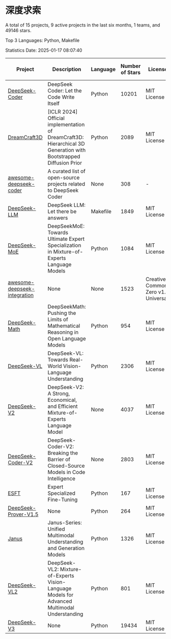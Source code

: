 # 深度求索

A total of 15 projects, 9 active projects in the last six months, 1 teams, and 49146 stars.

Top 3 Languages: Python, Makefile

Statistics Date: 2025-01-17 08:07:40

| Project | Description | Language | Number of Stars | License | Creation Date | Last Updated Date | Last Pushed Date |
| --- | --- | --- | --- | --- | --- | --- | --- |
| [DeepSeek-Coder](https://github.com/deepseek-ai/DeepSeek-Coder) | DeepSeek Coder: Let the Code Write Itself | Python | 10201 | MIT License | 2023-10-20 | 2025-01-17 | 2024-05-21 |
| [DreamCraft3D](https://github.com/deepseek-ai/DreamCraft3D) | [ICLR 2024] Official implementation of DreamCraft3D: Hierarchical 3D Generation with Bootstrapped Diffusion Prior | Python | 2089 | MIT License | 2023-10-23 | 2025-01-15 | 2024-08-21 |
| [awesome-deepseek-coder](https://github.com/deepseek-ai/awesome-deepseek-coder) | A curated list of open-source projects related to DeepSeek Coder | None | 308 | - | 2023-11-06 | 2025-01-16 | 2024-04-03 |
| [DeepSeek-LLM](https://github.com/deepseek-ai/DeepSeek-LLM) | DeepSeek LLM: Let there be answers | Makefile | 1849 | MIT License | 2023-11-29 | 2025-01-17 | 2024-02-04 |
| [DeepSeek-MoE](https://github.com/deepseek-ai/DeepSeek-MoE) | DeepSeekMoE: Towards Ultimate Expert Specialization in Mixture-of-Experts Language Models | Python | 1084 | MIT License | 2024-01-02 | 2025-01-17 | 2024-01-16 |
| [awesome-deepseek-integration](https://github.com/deepseek-ai/awesome-deepseek-integration) | None | None | 1523 | Creative Commons Zero v1.0 Universal | 2024-01-11 | 2025-01-17 | 2025-01-17 |
| [DeepSeek-Math](https://github.com/deepseek-ai/DeepSeek-Math) | DeepSeekMath: Pushing the Limits of Mathematical Reasoning in Open Language Models | Python | 954 | MIT License | 2024-02-05 | 2025-01-17 | 2024-04-15 |
| [DeepSeek-VL](https://github.com/deepseek-ai/DeepSeek-VL) | DeepSeek-VL: Towards Real-World Vision-Language Understanding | Python | 2306 | MIT License | 2024-03-07 | 2025-01-17 | 2024-04-24 |
| [DeepSeek-V2](https://github.com/deepseek-ai/DeepSeek-V2) | DeepSeek-V2: A Strong, Economical, and Efficient Mixture-of-Experts Language Model | None | 4037 | MIT License | 2024-04-22 | 2025-01-17 | 2024-09-25 |
| [DeepSeek-Coder-V2](https://github.com/deepseek-ai/DeepSeek-Coder-V2) | DeepSeek-Coder-V2: Breaking the Barrier of Closed-Source Models in Code Intelligence | None | 2803 | MIT License | 2024-06-14 | 2025-01-17 | 2024-09-24 |
| [ESFT](https://github.com/deepseek-ai/ESFT) | Expert Specialized Fine-Tuning | Python | 167 | MIT License | 2024-07-04 | 2025-01-09 | 2024-09-22 |
| [DeepSeek-Prover-V1.5](https://github.com/deepseek-ai/DeepSeek-Prover-V1.5) | None | Python | 264 | MIT License | 2024-08-15 | 2025-01-15 | 2024-08-16 |
| [Janus](https://github.com/deepseek-ai/Janus) | Janus-Series: Unified Multimodal Understanding and Generation Models | Python | 1326 | MIT License | 2024-10-18 | 2025-01-17 | 2024-11-13 |
| [DeepSeek-VL2](https://github.com/deepseek-ai/DeepSeek-VL2) | DeepSeek-VL2: Mixture-of-Experts Vision-Language Models for Advanced Multimodal Understanding | Python | 801 | MIT License | 2024-12-13 | 2025-01-17 | 2025-01-16 |
| [DeepSeek-V3](https://github.com/deepseek-ai/DeepSeek-V3) | None | Python | 19434 | MIT License | 2024-12-26 | 2025-01-17 | 2025-01-07 |
